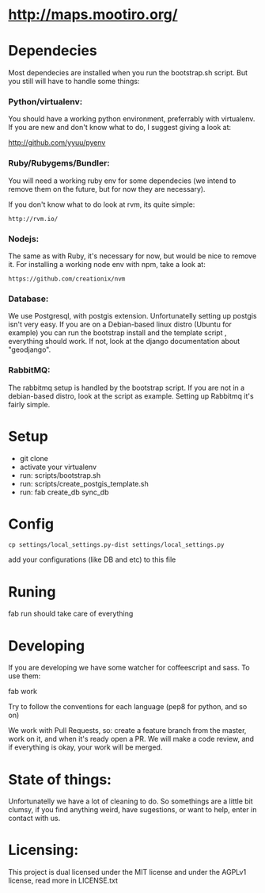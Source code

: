 # http://maps.mootiro.org/

# Dependecies

Most dependecies are installed when you run the bootstrap.sh script.
But you still will have to handle some things:

### Python/virtualenv:

You should have a working python environment, preferrably with virtualenv.
If you are new and don't know what to do, I suggest giving a look at:

   http://github.com/yyuu/pyenv

### Ruby/Rubygems/Bundler:

You will need a working ruby env for some dependecies (we intend to
remove them on the future, but for now they are necessary).

If you don't know what to do look at rvm, its quite simple:

    http://rvm.io/

### Nodejs:

The same as with Ruby, it's necessary for now, but would be nice to remove it.
For installing a working node env with npm, take a look at:

    https://github.com/creationix/nvm

### Database:

We use Postgresql, with postgis extension. Unfortunatelly setting up postgis
isn't very easy.
If you are on a Debian-based linux distro (Ubuntu for example) you can run the
bootstrap install and the template script , everything should work.
If not, look at the django documentation about "geodjango".

### RabbitMQ:

The rabbitmq setup is handled by the bootstrap script. If you are not in a
debian-based distro, look at the script as example. Setting up Rabbitmq it's
fairly simple.

# Setup

- git clone
- activate your virtualenv
- run: scripts/bootstrap.sh
- run: scripts/create_postgis_template.sh
- run: fab create_db sync_db

# Config

    cp settings/local_settings.py-dist settings/local_settings.py

add your configurations (like DB and etc) to this file

# Runing

fab run should take care of everything

# Developing

If you are developing we have some watcher for coffeescript and sass. To use
them:

  fab work

Try to follow the conventions for each language (pep8 for python, and so on)

We work with Pull Requests, so: create a feature branch from the master,
work on it, and when it's ready open a PR. We will make a code review, and
if everything is okay, your work will be merged.


# State of things:

Unfortunatelly we have a lot of cleaning to do. So somethings are a little
bit clumsy, if you find anything weird, have sugestions, or want to help,
enter in contact with us.


# Licensing:


This project is dual licensed under the MIT license and under the AGPLv1 license, read more in LICENSE.txt

